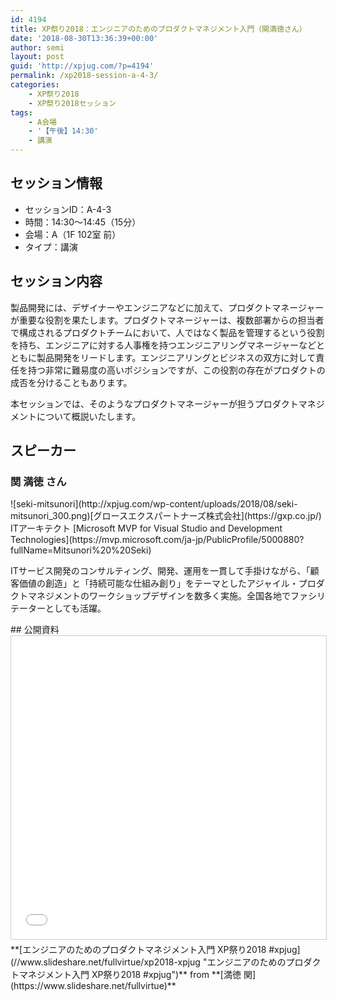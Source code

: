 ```yaml
---
id: 4194
title: XP祭り2018：エンジニアのためのプロダクトマネジメント入門（関満徳さん）
date: '2018-08-30T13:36:39+00:00'
author: semi
layout: post
guid: 'http://xpjug.com/?p=4194'
permalink: /xp2018-session-a-4-3/
categories:
    - XP祭り2018
    - XP祭り2018セッション
tags:
    - A会場
    - '【午後】14:30'
    - 講演
---
```


## セッション情報

- セッションID：A-4-3
- 時間：14:30～14:45（15分）
- 会場：A（1F 102室 前）
- タイプ：講演

## セッション内容

製品開発には、デザイナーやエンジニアなどに加えて、プロダクトマネージャーが重要な役割を果たします。プロダクトマネージャーは、複数部署からの担当者で構成されるプロダクトチームにおいて、人ではなく製品を管理するという役割を持ち、エンジニアに対する人事権を持つエンジニアリングマネージャーなどとともに製品開発をリードします。エンジニアリングとビジネスの双方に対して責任を持つ非常に難易度の高いポジションですが、この役割の存在がプロダクトの成否を分けることもあります。

本セッションでは、そのようなプロダクトマネージャーが担うプロダクトマネジメントについて概説いたします。

## スピーカー

### 関 満徳 さん

<div class="profile">![seki-mitsunori](http://xpjug.com/wp-content/uploads/2018/08/seki-mitsunori_300.png)[グロースエクスパートナーズ株式会社](https://gxp.co.jp/) ITアーキテクト  
[Microsoft MVP for Visual Studio and Development Technologies](https://mvp.microsoft.com/ja-jp/PublicProfile/5000880?fullName=Mitsunori%20%20Seki)

ITサービス開発のコンサルティング、開発、運用を一貫して手掛けながら、「顧客価値の創造」と「持続可能な仕組み創り」をテーマとしたアジャイル・プロダクトマネジメントのワークショップデザインを数多く実施。全国各地でファシリテーターとしても活躍。

</div>## 公開資料

<iframe allowfullscreen="" frameborder="0" height="485" marginheight="0" marginwidth="0" scrolling="no" src="//www.slideshare.net/slideshow/embed_code/key/caGfAYpdaSIqEi" style="border:1px solid #CCC; border-width:1px; margin-bottom:5px; max-width: 100%;" width="595"> </iframe>

<div style="margin-bottom:5px">  **[エンジニアのためのプロダクトマネジメント入門 XP祭り2018 #xpjug](//www.slideshare.net/fullvirtue/xp2018-xpjug "エンジニアのためのプロダクトマネジメント入門 XP祭り2018 #xpjug")**  from **[満徳 関](https://www.slideshare.net/fullvirtue)** </div>